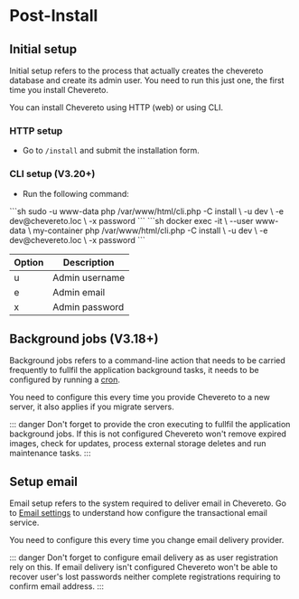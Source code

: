 # Post-Install

## Initial setup

Initial setup refers to the process that actually creates the chevereto database and create its admin user. You need to run this just one, the first time you install Chevereto.

You can install Chevereto using HTTP (web) or using CLI.

### HTTP setup

* Go to `/install` and submit the installation form.

### CLI setup (V3.20+)

* Run the following command:

<code-group>
<code-block title="Shell">
```sh
sudo -u www-data php /var/www/html/cli.php -C install \
    -u dev \
    -e dev@chevereto.loc \
    -x password
```
</code-block>

<code-block title="Docker">
```sh
docker exec -it \
    --user www-data \
    my-container php /var/www/html/cli.php -C install \
    -u dev \
    -e dev@chevereto.loc \
    -x password
```
</code-block>
</code-group>

| Option | Description    |
| ------ | -------------- |
| u      | Admin username |
| e      | Admin email    |
| x      | Admin password |

## Background jobs (V3.18+)

Background jobs refers to a command-line action that needs to be carried frequently to fullfil the application background tasks, it needs to be configured by running a [cron](../setup/system/requirements.md#cron).

You need to configure this every time you provide Chevereto to a new server, it also applies if you migrate servers.

::: danger
Don't forget to provide the cron executing to fullfil the application background jobs. If this is not configured Chevereto won't remove expired images, check for updates, process external storage deletes and run maintenance tasks.
:::

## Setup email

Email setup refers to the system required to deliver email in Chevereto. Go to [Email settings](../settings/email.md) to understand how configure the transactional email service.

You need to configure this every time you change email delivery provider.

::: danger
Don't forget to configure email delivery as as user registration rely on this. If email delivery isn't configured Chevereto won't be able to recover user's lost passwords neither complete registrations requiring to confirm email address.
:::
